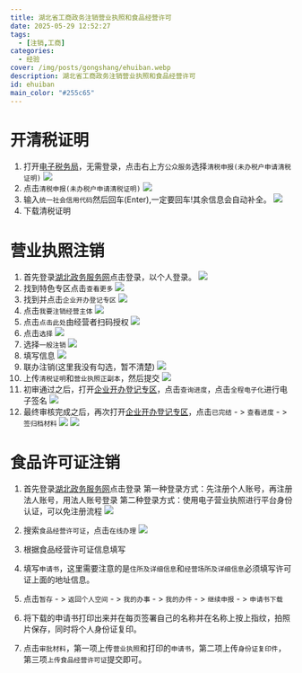 ```yaml
---
title: 湖北省工商政务注销营业执照和食品经营许可
date: 2025-05-29 12:52:27
tags:
  - [注销,工商]
categories:
  - 经验
cover: /img/posts/gongshang/ehuiban.webp
description: 湖北省工商政务注销营业执照和食品经营许可
id: ehuiban
main_color: "#255c65"
---
```

# 开清税证明
1. 打开[电子税务局](https://etax.hubei.chinatax.gov.cn:8443/)，无需登录，点击右上方`公众服务`选择`清税申报(未办税户申请清税证明)`
![](/img/posts/gongshang/10.jpg)
2. 点击`清税申报(未办税户申请清税证明)`
![](/img/posts/gongshang/11.jpg)
3. 输入`统一社会信用代码`然后回车(Enter),一定要回车!其余信息会自动补全。
![](/img/posts/gongshang/12.jpg)
4. 下载清税证明

# 营业执照注销
1. 首先登录[湖北政务服务网](http://zwfw.hubei.gov.cn/)点击登录，以个人登录。
![](/img/posts/gongshang/denglu.jpg)
2. 找到特色专区点击`查看更多`
![](/img/posts/gongshang/1.jpg)
3. 找到并点击`企业开办登记专区`
![](/img/posts/gongshang/2.jpg)
4. 点击`我要注销经营主体`
![](/img/posts/gongshang/3.jpg)
5. 点击`点击此处`由经营者扫码授权
![](/img/posts/gongshang/4.jpg)
6. 点击`选择`
![](/img/posts/gongshang/5.jpg)
7. 选择`一般注销`
![](/img/posts/gongshang/6.jpg)
8. 填写信息
![](/img/posts/gongshang/7.jpg)
9. 联办注销(这里我没有勾选，暂不清楚)
![](/img/posts/gongshang/8.jpg)
10. 上传`清税证明`和`营业执照正副本`，然后提交
![](/img/posts/gongshang/9.jpg)
11. 初审通过之后，打开[企业开办登记专区](http://zwfw.hubei.gov.cn/webview/tszq/web/qykb/index.html)，点击`查询进度`，点击`全程电子化`进行电子签名
![](/img/posts/gongshang/13.jpg)
12. 最终审核完成之后，再次打开[企业开办登记专区](http://zwfw.hubei.gov.cn/webview/tszq/web/qykb/index.html)，点击`已完结` - > `查看进度` - > `签归档材料`
![](/img/posts/gongshang/14.jpg)
![](/img/posts/gongshang/15.jpg)

# 食品许可证注销
1. 首先登录[湖北政务服务网](http://zwfw.hubei.gov.cn/)点击登录
第一种登录方式：先注册个人账号，再注册法人账号，用法人账号登录
第二种登录方式：使用电子营业执照进行平台身份认证，可以免注册流程
![](/img/posts/gongshang/16.jpg)

2. 搜索`食品经营许可证`，点击`在线办理`
![](/img/posts/gongshang/17.jpg)

3. 根据食品经营许可证信息填写
4. 填写`申请书`，这里需要注意的是`住所及详细信息`和`经营场所及详细信息`必须填写许可证上面的地址信息。
5. 点击`暂存` - > `返回个人空间` - > `我的办事` - > `我的办件` - > `继续申报` - > `申请书下载`
6. 将下载的申请书打印出来并在每页签署自己的名称并在名称上按上指纹，拍照片保存，同时将个人身份证复印。
7. 点击`审批材料`，第一项上传`营业执照`和打印的`申请书`，第二项上传`身份证复印件`，第三项`上传食品经营许可证`提交即可。


